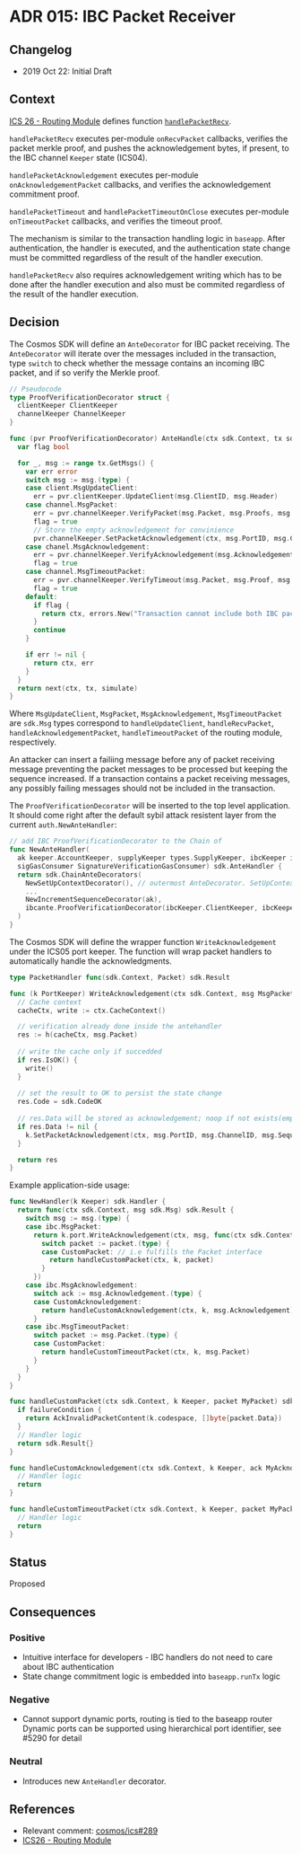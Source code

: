 # ADR 015: IBC Packet Receiver

## Changelog

- 2019 Oct 22: Initial Draft

## Context

[ICS 26 - Routing Module](https://github.com/cosmos/ics/tree/master/spec/ics-026-routing-module) defines function [`handlePacketRecv`](https://github.com/cosmos/ics/tree/master/spec/ics-026-routing-module#packet-relay).

`handlePacketRecv` executes per-module `onRecvPacket` callbacks, verifies the
packet merkle proof, and pushes the acknowledgement bytes, if present, to the IBC
channel `Keeper` state (ICS04).

`handlePacketAcknowledgement` executes per-module `onAcknowledgementPacket`
callbacks, and verifies the acknowledgement commitment proof.

`handlePacketTimeout` and `handlePacketTimeoutOnClose` executes per-module
`onTimeoutPacket` callbacks, and verifies the timeout proof.

The mechanism is similar to the transaction handling logic in `baseapp`. After
authentication, the handler is executed, and the authentication state change
must be committed regardless of the result of the handler execution.

`handlePacketRecv` also requires acknowledgement writing which has to be done
after the handler execution and also must be commited regardless of the result of
the handler execution.

## Decision

The Cosmos SDK will define an `AnteDecorator` for IBC packet receiving. The
`AnteDecorator` will iterate over the messages included in the transaction, type
`switch` to check whether the message contains an incoming IBC packet, and if so
verify the Merkle proof.

```go
// Pseudocode
type ProofVerificationDecorator struct {
  clientKeeper ClientKeeper
  channelKeeper ChannelKeeper
}

func (pvr ProofVerificationDecorator) AnteHandle(ctx sdk.Context, tx sdk.Tx, simulate bool, next sdk.AnteHandler) (sdk.Context, error) {
  var flag bool

  for _, msg := range tx.GetMsgs() {
    var err error
    switch msg := msg.(type) {
    case client.MsgUpdateClient:
      err = pvr.clientKeeper.UpdateClient(msg.ClientID, msg.Header)
    case channel.MsgPacket:
      err = pvr.channelKeeper.VerifyPacket(msg.Packet, msg.Proofs, msg.ProofHeight)
      flag = true
      // Store the empty acknowledgement for convinience
      pvr.channelKeeper.SetPacketAcknowledgement(ctx, msg.PortID, msg.ChannelID, msg.Sequence, []byte{})
    case chanel.MsgAcknowledgement:
      err = pvr.channelKeeper.VerifyAcknowledgement(msg.Acknowledgement, msg.Proof, msg.ProofHeight)
      flag = true
    case channel.MsgTimeoutPacket:
      err = pvr.channelKeeper.VerifyTimeout(msg.Packet, msg.Proof, msg.ProofHeight, msg.NextSequenceRecv)
      flag = true
    default:
      if flag {
        return ctx, errors.New("Transaction cannot include both IBC packet messasges and normal messages")
      }
      continue
    }

    if err != nil {
      return ctx, err
    }
  }
  return next(ctx, tx, simulate)
}
```

Where `MsgUpdateClient`, `MsgPacket`, `MsgAcknowledgement`, `MsgTimeoutPacket`
are `sdk.Msg` types correspond to `handleUpdateClient`, `handleRecvPacket`,
`handleAcknowledgementPacket`, `handleTimeoutPacket` of the routing module,
respectively.

An attacker can insert a failiing message before any of packet receiving message
preventing the packet messages to be processed but keeping the sequence increased.
If a transaction contains a packet receiving messages, any possibly failing 
messages should not be included in the transaction.

The `ProofVerificationDecorator` will be inserted to the top level application.
It should come right after the default sybil attack resistent layer from the
current `auth.NewAnteHandler`:

```go
// add IBC ProofVerificationDecorator to the Chain of
func NewAnteHandler(
  ak keeper.AccountKeeper, supplyKeeper types.SupplyKeeper, ibcKeeper ibc.Keeper,
  sigGasConsumer SignatureVerificationGasConsumer) sdk.AnteHandler {
  return sdk.ChainAnteDecorators(
    NewSetUpContextDecorator(), // outermost AnteDecorator. SetUpContext must be called first
    ...
    NewIncrementSequenceDecorator(ak),
    ibcante.ProofVerificationDecorator(ibcKeeper.ClientKeeper, ibcKeeper.ChannelKeeper), // innermost AnteDecorator
  )
}
```

The Cosmos SDK will define the wrapper function `WriteAcknowledgement` under the
ICS05 port keeper. The function will wrap packet handlers to automatically handle
the acknowledgments.

```go
type PacketHandler func(sdk.Context, Packet) sdk.Result

func (k PortKeeper) WriteAcknowledgement(ctx sdk.Context, msg MsgPacket, h PacketHandler) sdk.Result {
  // Cache context
  cacheCtx, write := ctx.CacheContext()

  // verification already done inside the antehandler
  res := h(cacheCtx, msg.Packet)
  
  // write the cache only if succedded
  if res.IsOK() {
    write()
  }
  
  // set the result to OK to persist the state change
  res.Code = sdk.CodeOK
  
  // res.Data will be stored as acknowledgement; noop if not exists(empty bytes already stored)
  if res.Data != nil {
    k.SetPacketAcknowledgement(ctx, msg.PortID, msg.ChannelID, msg.Sequence, res.Data)
  }

  return res
}
```

Example application-side usage:

```go
func NewHandler(k Keeper) sdk.Handler {
  return func(ctx sdk.Context, msg sdk.Msg) sdk.Result {
    switch msg := msg.(type) {
    case ibc.MsgPacket:
      return k.port.WriteAcknowledgement(ctx, msg, func(ctx sdk.Context, p ibc.Packet) sdk.Result {
        switch packet := packet.(type) {
        case CustomPacket: // i.e fulfills the Packet interface
          return handleCustomPacket(ctx, k, packet)
        }
      })
    case ibc.MsgAcknowledgement:
      switch ack := msg.Acknowledgement.(type) {
      case CustomAcknowledgement:
        return handleCustomAcknowledgement(ctx, k, msg.Acknowledgement)
      }
    case ibc.MsgTimeoutPacket:
      switch packet := msg.Packet.(type) {
      case CustomPacket:
        return handleCustomTimeoutPacket(ctx, k, msg.Packet)
      }
    }
  }
}

func handleCustomPacket(ctx sdk.Context, k Keeper, packet MyPacket) sdk.Result {
  if failureCondition {
    return AckInvalidPacketContent(k.codespace, []byte{packet.Data})
  }
  // Handler logic
  return sdk.Result{}
}

func handleCustomAcknowledgement(ctx sdk.Context, k Keeper, ack MyAcknowledgement) (res sdk.Result) {
  // Handler logic
  return
}

func handleCustomTimeoutPacket(ctx sdk.Context, k Keeper, packet MyPacket) (res sdk.Result) {
  // Handler logic
  return
}
```

## Status

Proposed

## Consequences

### Positive

- Intuitive interface for developers - IBC handlers do not need to care about IBC authentication
- State change commitment logic is embedded into `baseapp.runTx` logic

### Negative

- Cannot support dynamic ports, routing is tied to the baseapp router
  Dynamic ports can be supported using hierarchical port identifier, see #5290 for detail

### Neutral

- Introduces new `AnteHandler` decorator.

## References

- Relevant comment: [cosmos/ics#289](https://github.com/cosmos/ics/issues/289#issuecomment-544533583)
- [ICS26 - Routing Module](https://github.com/cosmos/ics/blob/master/spec/ics-026-routing-module)

